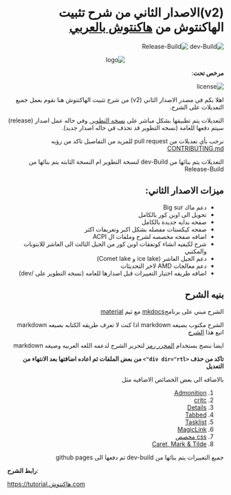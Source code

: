 <div dir="rtl">
  
# (v2)الاصدار الثاني من شرح تثبيت الهاكنتوش من [هاكنتوش بالعربي](https://هاكنتوش.com)

![dev-Build](https://github.com/ARhackintosh/ARtutorial/workflows/dev-Build/badge.svg) ![Release-Build](https://github.com/ARhackintosh/ARtutorial/workflows/Release-Build/badge.svg)

<div align="center">
  
![logo](https://cdn.xn--mgbg4a8cpdl.com/logoa.png)

</div>

**مرخص تحت**:

![license](https://www.gnu.org/graphics/agplv3-with-text-162x68.png)

اهلا بكم في مصدر الاصدار الثاني (v2) من شرح تثبيت الهاكنتوش
هنا نقوم بعمل جميع التعديلات على الشرح.

التعديلات يتم تطبيقها بشكل مباشر على [نسخه التطوير](https://tutorial.هاكنتوش.com/dev), وفي حاله عمل اصدار (release) سيتم دفعها للعامة (نسخه التطوير قد تحذف في حاله اصدار جديد).

نرحب بأي تعديلات من pull request للمزيد من التفاصيل تاكد من رؤيه [CONTRIBUTING.md](./CONTRIBUTING.md)

التعديلات يتم بنائها من dev-Build لنسخة التطوير ام النسخة الثابته يتم بنائها من Release-Build

## ميزات الاصدار الثاني:

- دعم ماك Big sur
- تحويل الى اوبن كور بالكامل
- صفحه بدايه جديدة بالكامل
- صفحه كيكستات مفصله بشكل اكبر وتعريفات اكثر
- اضافه صفحه مخصصه لشرح وملفات ال ACPI
- شرح لكيفيه انشاء كونفقات اوبن كور من الجيل الثالث الى العاشر للابتوبات والمكتبي
- دعم الجيل العاشر (ice lake و Comet lake)
- دعم معالجات AMD لاخر التحديثات
- اضافه طريقه اختبار التغييرات قبل اصدارها للعامه (نسخه التطوير على /dev)

## بنيه الشرح

الشرح مبني على برنامج[mkdocs](https://github.com/mkdocs/mkdocs/)
مع ثيم [material](https://github.com/squidfunk/mkdocs-material)

الشرح مكتوب بصيغه markdown
اذا كنت لا تعرف طريقه الكتابه بصيغه markdown اتبع هذا [الشرح](https://academy.hsoub.com/apps/productivity/%D9%83%D9%8A%D9%81-%D8%AA%D9%83%D8%AA%D8%A8-%D8%A8%D8%B5%D9%8A%D8%BA%D8%A9-%D9%85%D8%A7%D8%B1%D9%83%D8%AF%D8%A7%D9%88%D9%86-%D8%A8%D8%A8%D8%B3%D8%A7%D8%B7%D8%A9-r290/) 

ايضا ننصح بستخدام [المحرر رمز](https://ramz.netlify.app/) لتحرير الشرح لدعمه اللغه العربيه وصيغه markdown

**تاكد من حذف ``<div dir="rtl">`` من بعض الملفات ثم اعاده اضافتها بعد الانتهاء من التعديل**

بالاضافه الى بعض الخصائص الاضافيه مثل

1. [Admonition](https://squidfunk.github.io/mkdocs-material/extensions/admonition/)
2. [critc](https://squidfunk.github.io/mkdocs-material/extensions/pymdown/#critic)
3. [Details](https://squidfunk.github.io/mkdocs-material/extensions/pymdown/#details)
4. [Tabbed](https://squidfunk.github.io/mkdocs-material/extensions/pymdown/#tabbed)
5. [Tasklist](https://squidfunk.github.io/mkdocs-material/extensions/pymdown/#tasklist)
6. [MagicLink](https://squidfunk.github.io/mkdocs-material/extensions/pymdown/#magiclink)
7. [css مخصص](./docs/extra.css)
8. [Caret, Mark & Tilde](https://squidfunk.github.io/mkdocs-material/reference/formatting/#caret-mark-tilde)

جميع التغييرات يتم بنائها من dev-build ثم دفعها الى github pages

</div>

**رابط الشرح**:

https://tutorial.هاكنتوش.com

